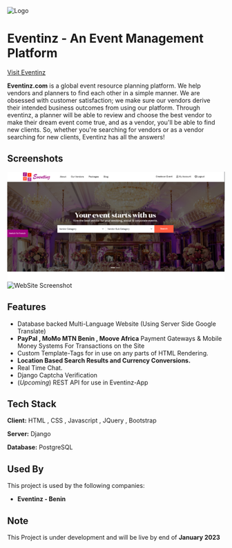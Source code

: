 
![Logo](https://eventinz.com/static/main_home1/assets/images/logo-desktop.png)


# Eventinz - An Event Management Platform
[Visit Eventinz](https://eventinz.com/)

**Eventinz.com** is a global event resource planning platform.
We help vendors and planners to find each other in a simple manner.
We are obsessed with customer satisfaction; we make sure our vendors derive their intended business outcomes from using our platform. 
Through eventinz, a planner will be able to review and choose the best vendor to make their dream event come true, and as a vendor, you'll be able to find new clients. So, whether you're searching for vendors or as a vendor searching for new clients, Eventinz has all the answers!





## Screenshots
![WebSite Screenshot](https://github.com/RownakM/Eventinz-Web/blob/main/Eventinz.png)
![WebSite Screenshot](https://i.ibb.co/nfzhyz4/vendor-dash.png)




## Features

- Database backed Multi-Language Website (Using Server Side Google Translate)
- **PayPal , MoMo MTN Benin , Moove Africa** Payment Gateways & Mobile Money Systems For Transactions on the Site
- Custom Template-Tags for in use on any parts of HTML Rendering.
- **Location Based Search Results and Currency Conversions.**
- Real Time Chat.
- Django Captcha Verification
- (*Upcoming*) REST API for use in Eventinz-App



## Tech Stack

**Client:** HTML , CSS , Javascript , JQuery , Bootstrap

**Server:** Django

**Database:** PostgreSQL


## Used By

This project is used by the following companies:

- **Eventinz - Benin**



## Note

This Project is under development and will be live by end of **January 2023**

